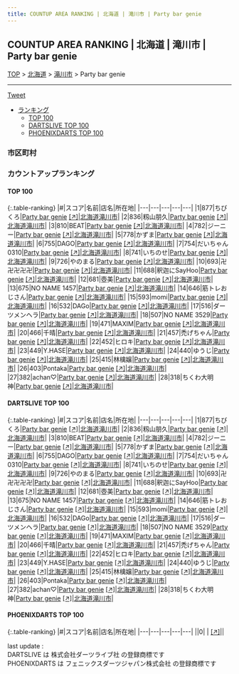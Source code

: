 ```yaml
---
title: COUNTUP AREA RANKING | 北海道 | 滝川市 | Party bar genie
---
```

## COUNTUP AREA RANKING | 北海道 | 滝川市 | Party bar genie

[TOP](/darts/rank/) > [北海道](/darts/rank/北海道/) > [滝川市](/darts/rank/北海道/滝川市/) > Party bar genie

___

<a href="https://twitter.com/share?ref_src=twsrc%5Etfw" data-text="COUNTUP AREA RANKING | 北海道滝川市Party bar genie" class="twitter-share-button" data-hashtags="DARTSLIVE,PHOENIXDARTS,darts,ダーツ" data-show-count="false">Tweet</a>

* [ランキング](#カウントアップランキング)
    * [TOP 100](#top-100)
    * [DARTSLIVE TOP 100](#dartslive-top-100)
    * [PHOENIXDARTS TOP 100](#phoenixdarts-top-100)

### 市区町村

<ul>

</ul>

### カウントアップランキング

#### TOP 100



{:.table-ranking}
|#|スコア|名前|店名|所在地|
|---|---|---|---|---|
|1|877|<span class="rank-name-dl">ちびくろ</span>|<a href="/darts/rank/shops/c144b442059be5da0d9b047a20a7ba1e.html">Party bar genie</a> <a href="https://search.dartslive.com/jp/shop/c144b442059be5da0d9b047a20a7ba1e">[↗]</a>|<a href="/darts/rank/北海道/滝川市">北海道滝川市</a>|
|2|836|<span class="rank-name-dl">籾山朋久</span>|<a href="/darts/rank/shops/c144b442059be5da0d9b047a20a7ba1e.html">Party bar genie</a> <a href="https://search.dartslive.com/jp/shop/c144b442059be5da0d9b047a20a7ba1e">[↗]</a>|<a href="/darts/rank/北海道/滝川市">北海道滝川市</a>|
|3|810|<span class="rank-name-dl">BEAT</span>|<a href="/darts/rank/shops/c144b442059be5da0d9b047a20a7ba1e.html">Party bar genie</a> <a href="https://search.dartslive.com/jp/shop/c144b442059be5da0d9b047a20a7ba1e">[↗]</a>|<a href="/darts/rank/北海道/滝川市">北海道滝川市</a>|
|4|782|<span class="rank-name-dl">ジーニー</span>|<a href="/darts/rank/shops/c144b442059be5da0d9b047a20a7ba1e.html">Party bar genie</a> <a href="https://search.dartslive.com/jp/shop/c144b442059be5da0d9b047a20a7ba1e">[↗]</a>|<a href="/darts/rank/北海道/滝川市">北海道滝川市</a>|
|5|778|<span class="rank-name-dl">かずま</span>|<a href="/darts/rank/shops/c144b442059be5da0d9b047a20a7ba1e.html">Party bar genie</a> <a href="https://search.dartslive.com/jp/shop/c144b442059be5da0d9b047a20a7ba1e">[↗]</a>|<a href="/darts/rank/北海道/滝川市">北海道滝川市</a>|
|6|755|<span class="rank-name-dl">DAGO</span>|<a href="/darts/rank/shops/c144b442059be5da0d9b047a20a7ba1e.html">Party bar genie</a> <a href="https://search.dartslive.com/jp/shop/c144b442059be5da0d9b047a20a7ba1e">[↗]</a>|<a href="/darts/rank/北海道/滝川市">北海道滝川市</a>|
|7|754|<span class="rank-name-dl">だいちゃん0310</span>|<a href="/darts/rank/shops/c144b442059be5da0d9b047a20a7ba1e.html">Party bar genie</a> <a href="https://search.dartslive.com/jp/shop/c144b442059be5da0d9b047a20a7ba1e">[↗]</a>|<a href="/darts/rank/北海道/滝川市">北海道滝川市</a>|
|8|741|<span class="rank-name-dl">いちのせ</span>|<a href="/darts/rank/shops/c144b442059be5da0d9b047a20a7ba1e.html">Party bar genie</a> <a href="https://search.dartslive.com/jp/shop/c144b442059be5da0d9b047a20a7ba1e">[↗]</a>|<a href="/darts/rank/北海道/滝川市">北海道滝川市</a>|
|9|726|<span class="rank-name-dl">やのまる</span>|<a href="/darts/rank/shops/c144b442059be5da0d9b047a20a7ba1e.html">Party bar genie</a> <a href="https://search.dartslive.com/jp/shop/c144b442059be5da0d9b047a20a7ba1e">[↗]</a>|<a href="/darts/rank/北海道/滝川市">北海道滝川市</a>|
|10|693|<span class="rank-name-dl">卍卍卍卍卍</span>|<a href="/darts/rank/shops/c144b442059be5da0d9b047a20a7ba1e.html">Party bar genie</a> <a href="https://search.dartslive.com/jp/shop/c144b442059be5da0d9b047a20a7ba1e">[↗]</a>|<a href="/darts/rank/北海道/滝川市">北海道滝川市</a>|
|11|688|<span class="rank-name-dl">釈迦にSayHoo</span>|<a href="/darts/rank/shops/c144b442059be5da0d9b047a20a7ba1e.html">Party bar genie</a> <a href="https://search.dartslive.com/jp/shop/c144b442059be5da0d9b047a20a7ba1e">[↗]</a>|<a href="/darts/rank/北海道/滝川市">北海道滝川市</a>|
|12|681|<span class="rank-name-dl">壺美</span>|<a href="/darts/rank/shops/c144b442059be5da0d9b047a20a7ba1e.html">Party bar genie</a> <a href="https://search.dartslive.com/jp/shop/c144b442059be5da0d9b047a20a7ba1e">[↗]</a>|<a href="/darts/rank/北海道/滝川市">北海道滝川市</a>|
|13|675|<span class="rank-name-dl">NO NAME 1457</span>|<a href="/darts/rank/shops/c144b442059be5da0d9b047a20a7ba1e.html">Party bar genie</a> <a href="https://search.dartslive.com/jp/shop/c144b442059be5da0d9b047a20a7ba1e">[↗]</a>|<a href="/darts/rank/北海道/滝川市">北海道滝川市</a>|
|14|646|<span class="rank-name-dl">筋トレおじさん</span>|<a href="/darts/rank/shops/c144b442059be5da0d9b047a20a7ba1e.html">Party bar genie</a> <a href="https://search.dartslive.com/jp/shop/c144b442059be5da0d9b047a20a7ba1e">[↗]</a>|<a href="/darts/rank/北海道/滝川市">北海道滝川市</a>|
|15|593|<span class="rank-name-dl">momi</span>|<a href="/darts/rank/shops/c144b442059be5da0d9b047a20a7ba1e.html">Party bar genie</a> <a href="https://search.dartslive.com/jp/shop/c144b442059be5da0d9b047a20a7ba1e">[↗]</a>|<a href="/darts/rank/北海道/滝川市">北海道滝川市</a>|
|16|532|<span class="rank-name-dl">DAGo</span>|<a href="/darts/rank/shops/c144b442059be5da0d9b047a20a7ba1e.html">Party bar genie</a> <a href="https://search.dartslive.com/jp/shop/c144b442059be5da0d9b047a20a7ba1e">[↗]</a>|<a href="/darts/rank/北海道/滝川市">北海道滝川市</a>|
|17|516|<span class="rank-name-dl">ダーツメンヘラ</span>|<a href="/darts/rank/shops/c144b442059be5da0d9b047a20a7ba1e.html">Party bar genie</a> <a href="https://search.dartslive.com/jp/shop/c144b442059be5da0d9b047a20a7ba1e">[↗]</a>|<a href="/darts/rank/北海道/滝川市">北海道滝川市</a>|
|18|507|<span class="rank-name-dl">NO NAME 3529</span>|<a href="/darts/rank/shops/c144b442059be5da0d9b047a20a7ba1e.html">Party bar genie</a> <a href="https://search.dartslive.com/jp/shop/c144b442059be5da0d9b047a20a7ba1e">[↗]</a>|<a href="/darts/rank/北海道/滝川市">北海道滝川市</a>|
|19|471|<span class="rank-name-dl">MAXIM</span>|<a href="/darts/rank/shops/c144b442059be5da0d9b047a20a7ba1e.html">Party bar genie</a> <a href="https://search.dartslive.com/jp/shop/c144b442059be5da0d9b047a20a7ba1e">[↗]</a>|<a href="/darts/rank/北海道/滝川市">北海道滝川市</a>|
|20|466|<span class="rank-name-dl">千晴</span>|<a href="/darts/rank/shops/c144b442059be5da0d9b047a20a7ba1e.html">Party bar genie</a> <a href="https://search.dartslive.com/jp/shop/c144b442059be5da0d9b047a20a7ba1e">[↗]</a>|<a href="/darts/rank/北海道/滝川市">北海道滝川市</a>|
|21|457|<span class="rank-name-dl">禿げちゃん</span>|<a href="/darts/rank/shops/c144b442059be5da0d9b047a20a7ba1e.html">Party bar genie</a> <a href="https://search.dartslive.com/jp/shop/c144b442059be5da0d9b047a20a7ba1e">[↗]</a>|<a href="/darts/rank/北海道/滝川市">北海道滝川市</a>|
|22|452|<span class="rank-name-dl">ヒロキ</span>|<a href="/darts/rank/shops/c144b442059be5da0d9b047a20a7ba1e.html">Party bar genie</a> <a href="https://search.dartslive.com/jp/shop/c144b442059be5da0d9b047a20a7ba1e">[↗]</a>|<a href="/darts/rank/北海道/滝川市">北海道滝川市</a>|
|23|449|<span class="rank-name-dl">Y.HASE</span>|<a href="/darts/rank/shops/c144b442059be5da0d9b047a20a7ba1e.html">Party bar genie</a> <a href="https://search.dartslive.com/jp/shop/c144b442059be5da0d9b047a20a7ba1e">[↗]</a>|<a href="/darts/rank/北海道/滝川市">北海道滝川市</a>|
|24|440|<span class="rank-name-dl">ゆうじ</span>|<a href="/darts/rank/shops/c144b442059be5da0d9b047a20a7ba1e.html">Party bar genie</a> <a href="https://search.dartslive.com/jp/shop/c144b442059be5da0d9b047a20a7ba1e">[↗]</a>|<a href="/darts/rank/北海道/滝川市">北海道滝川市</a>|
|25|415|<span class="rank-name-dl">林檎嬢</span>|<a href="/darts/rank/shops/c144b442059be5da0d9b047a20a7ba1e.html">Party bar genie</a> <a href="https://search.dartslive.com/jp/shop/c144b442059be5da0d9b047a20a7ba1e">[↗]</a>|<a href="/darts/rank/北海道/滝川市">北海道滝川市</a>|
|26|403|<span class="rank-name-dl">Pontaka</span>|<a href="/darts/rank/shops/c144b442059be5da0d9b047a20a7ba1e.html">Party bar genie</a> <a href="https://search.dartslive.com/jp/shop/c144b442059be5da0d9b047a20a7ba1e">[↗]</a>|<a href="/darts/rank/北海道/滝川市">北海道滝川市</a>|
|27|382|<span class="rank-name-dl">achan♡</span>|<a href="/darts/rank/shops/c144b442059be5da0d9b047a20a7ba1e.html">Party bar genie</a> <a href="https://search.dartslive.com/jp/shop/c144b442059be5da0d9b047a20a7ba1e">[↗]</a>|<a href="/darts/rank/北海道/滝川市">北海道滝川市</a>|
|28|318|<span class="rank-name-dl">ちくわ大明神</span>|<a href="/darts/rank/shops/c144b442059be5da0d9b047a20a7ba1e.html">Party bar genie</a> <a href="https://search.dartslive.com/jp/shop/c144b442059be5da0d9b047a20a7ba1e">[↗]</a>|<a href="/darts/rank/北海道/滝川市">北海道滝川市</a>|


#### DARTSLIVE TOP 100



{:.table-ranking}
|#|スコア|名前|店名|所在地|
|---|---|---|---|---|
|1|877|<span class="rank-name-dl">ちびくろ</span>|<a href="/darts/rank/shops/c144b442059be5da0d9b047a20a7ba1e.html">Party bar genie</a> <a href="https://search.dartslive.com/jp/shop/c144b442059be5da0d9b047a20a7ba1e">[↗]</a>|<a href="/darts/rank/北海道/滝川市">北海道滝川市</a>|
|2|836|<span class="rank-name-dl">籾山朋久</span>|<a href="/darts/rank/shops/c144b442059be5da0d9b047a20a7ba1e.html">Party bar genie</a> <a href="https://search.dartslive.com/jp/shop/c144b442059be5da0d9b047a20a7ba1e">[↗]</a>|<a href="/darts/rank/北海道/滝川市">北海道滝川市</a>|
|3|810|<span class="rank-name-dl">BEAT</span>|<a href="/darts/rank/shops/c144b442059be5da0d9b047a20a7ba1e.html">Party bar genie</a> <a href="https://search.dartslive.com/jp/shop/c144b442059be5da0d9b047a20a7ba1e">[↗]</a>|<a href="/darts/rank/北海道/滝川市">北海道滝川市</a>|
|4|782|<span class="rank-name-dl">ジーニー</span>|<a href="/darts/rank/shops/c144b442059be5da0d9b047a20a7ba1e.html">Party bar genie</a> <a href="https://search.dartslive.com/jp/shop/c144b442059be5da0d9b047a20a7ba1e">[↗]</a>|<a href="/darts/rank/北海道/滝川市">北海道滝川市</a>|
|5|778|<span class="rank-name-dl">かずま</span>|<a href="/darts/rank/shops/c144b442059be5da0d9b047a20a7ba1e.html">Party bar genie</a> <a href="https://search.dartslive.com/jp/shop/c144b442059be5da0d9b047a20a7ba1e">[↗]</a>|<a href="/darts/rank/北海道/滝川市">北海道滝川市</a>|
|6|755|<span class="rank-name-dl">DAGO</span>|<a href="/darts/rank/shops/c144b442059be5da0d9b047a20a7ba1e.html">Party bar genie</a> <a href="https://search.dartslive.com/jp/shop/c144b442059be5da0d9b047a20a7ba1e">[↗]</a>|<a href="/darts/rank/北海道/滝川市">北海道滝川市</a>|
|7|754|<span class="rank-name-dl">だいちゃん0310</span>|<a href="/darts/rank/shops/c144b442059be5da0d9b047a20a7ba1e.html">Party bar genie</a> <a href="https://search.dartslive.com/jp/shop/c144b442059be5da0d9b047a20a7ba1e">[↗]</a>|<a href="/darts/rank/北海道/滝川市">北海道滝川市</a>|
|8|741|<span class="rank-name-dl">いちのせ</span>|<a href="/darts/rank/shops/c144b442059be5da0d9b047a20a7ba1e.html">Party bar genie</a> <a href="https://search.dartslive.com/jp/shop/c144b442059be5da0d9b047a20a7ba1e">[↗]</a>|<a href="/darts/rank/北海道/滝川市">北海道滝川市</a>|
|9|726|<span class="rank-name-dl">やのまる</span>|<a href="/darts/rank/shops/c144b442059be5da0d9b047a20a7ba1e.html">Party bar genie</a> <a href="https://search.dartslive.com/jp/shop/c144b442059be5da0d9b047a20a7ba1e">[↗]</a>|<a href="/darts/rank/北海道/滝川市">北海道滝川市</a>|
|10|693|<span class="rank-name-dl">卍卍卍卍卍</span>|<a href="/darts/rank/shops/c144b442059be5da0d9b047a20a7ba1e.html">Party bar genie</a> <a href="https://search.dartslive.com/jp/shop/c144b442059be5da0d9b047a20a7ba1e">[↗]</a>|<a href="/darts/rank/北海道/滝川市">北海道滝川市</a>|
|11|688|<span class="rank-name-dl">釈迦にSayHoo</span>|<a href="/darts/rank/shops/c144b442059be5da0d9b047a20a7ba1e.html">Party bar genie</a> <a href="https://search.dartslive.com/jp/shop/c144b442059be5da0d9b047a20a7ba1e">[↗]</a>|<a href="/darts/rank/北海道/滝川市">北海道滝川市</a>|
|12|681|<span class="rank-name-dl">壺美</span>|<a href="/darts/rank/shops/c144b442059be5da0d9b047a20a7ba1e.html">Party bar genie</a> <a href="https://search.dartslive.com/jp/shop/c144b442059be5da0d9b047a20a7ba1e">[↗]</a>|<a href="/darts/rank/北海道/滝川市">北海道滝川市</a>|
|13|675|<span class="rank-name-dl">NO NAME 1457</span>|<a href="/darts/rank/shops/c144b442059be5da0d9b047a20a7ba1e.html">Party bar genie</a> <a href="https://search.dartslive.com/jp/shop/c144b442059be5da0d9b047a20a7ba1e">[↗]</a>|<a href="/darts/rank/北海道/滝川市">北海道滝川市</a>|
|14|646|<span class="rank-name-dl">筋トレおじさん</span>|<a href="/darts/rank/shops/c144b442059be5da0d9b047a20a7ba1e.html">Party bar genie</a> <a href="https://search.dartslive.com/jp/shop/c144b442059be5da0d9b047a20a7ba1e">[↗]</a>|<a href="/darts/rank/北海道/滝川市">北海道滝川市</a>|
|15|593|<span class="rank-name-dl">momi</span>|<a href="/darts/rank/shops/c144b442059be5da0d9b047a20a7ba1e.html">Party bar genie</a> <a href="https://search.dartslive.com/jp/shop/c144b442059be5da0d9b047a20a7ba1e">[↗]</a>|<a href="/darts/rank/北海道/滝川市">北海道滝川市</a>|
|16|532|<span class="rank-name-dl">DAGo</span>|<a href="/darts/rank/shops/c144b442059be5da0d9b047a20a7ba1e.html">Party bar genie</a> <a href="https://search.dartslive.com/jp/shop/c144b442059be5da0d9b047a20a7ba1e">[↗]</a>|<a href="/darts/rank/北海道/滝川市">北海道滝川市</a>|
|17|516|<span class="rank-name-dl">ダーツメンヘラ</span>|<a href="/darts/rank/shops/c144b442059be5da0d9b047a20a7ba1e.html">Party bar genie</a> <a href="https://search.dartslive.com/jp/shop/c144b442059be5da0d9b047a20a7ba1e">[↗]</a>|<a href="/darts/rank/北海道/滝川市">北海道滝川市</a>|
|18|507|<span class="rank-name-dl">NO NAME 3529</span>|<a href="/darts/rank/shops/c144b442059be5da0d9b047a20a7ba1e.html">Party bar genie</a> <a href="https://search.dartslive.com/jp/shop/c144b442059be5da0d9b047a20a7ba1e">[↗]</a>|<a href="/darts/rank/北海道/滝川市">北海道滝川市</a>|
|19|471|<span class="rank-name-dl">MAXIM</span>|<a href="/darts/rank/shops/c144b442059be5da0d9b047a20a7ba1e.html">Party bar genie</a> <a href="https://search.dartslive.com/jp/shop/c144b442059be5da0d9b047a20a7ba1e">[↗]</a>|<a href="/darts/rank/北海道/滝川市">北海道滝川市</a>|
|20|466|<span class="rank-name-dl">千晴</span>|<a href="/darts/rank/shops/c144b442059be5da0d9b047a20a7ba1e.html">Party bar genie</a> <a href="https://search.dartslive.com/jp/shop/c144b442059be5da0d9b047a20a7ba1e">[↗]</a>|<a href="/darts/rank/北海道/滝川市">北海道滝川市</a>|
|21|457|<span class="rank-name-dl">禿げちゃん</span>|<a href="/darts/rank/shops/c144b442059be5da0d9b047a20a7ba1e.html">Party bar genie</a> <a href="https://search.dartslive.com/jp/shop/c144b442059be5da0d9b047a20a7ba1e">[↗]</a>|<a href="/darts/rank/北海道/滝川市">北海道滝川市</a>|
|22|452|<span class="rank-name-dl">ヒロキ</span>|<a href="/darts/rank/shops/c144b442059be5da0d9b047a20a7ba1e.html">Party bar genie</a> <a href="https://search.dartslive.com/jp/shop/c144b442059be5da0d9b047a20a7ba1e">[↗]</a>|<a href="/darts/rank/北海道/滝川市">北海道滝川市</a>|
|23|449|<span class="rank-name-dl">Y.HASE</span>|<a href="/darts/rank/shops/c144b442059be5da0d9b047a20a7ba1e.html">Party bar genie</a> <a href="https://search.dartslive.com/jp/shop/c144b442059be5da0d9b047a20a7ba1e">[↗]</a>|<a href="/darts/rank/北海道/滝川市">北海道滝川市</a>|
|24|440|<span class="rank-name-dl">ゆうじ</span>|<a href="/darts/rank/shops/c144b442059be5da0d9b047a20a7ba1e.html">Party bar genie</a> <a href="https://search.dartslive.com/jp/shop/c144b442059be5da0d9b047a20a7ba1e">[↗]</a>|<a href="/darts/rank/北海道/滝川市">北海道滝川市</a>|
|25|415|<span class="rank-name-dl">林檎嬢</span>|<a href="/darts/rank/shops/c144b442059be5da0d9b047a20a7ba1e.html">Party bar genie</a> <a href="https://search.dartslive.com/jp/shop/c144b442059be5da0d9b047a20a7ba1e">[↗]</a>|<a href="/darts/rank/北海道/滝川市">北海道滝川市</a>|
|26|403|<span class="rank-name-dl">Pontaka</span>|<a href="/darts/rank/shops/c144b442059be5da0d9b047a20a7ba1e.html">Party bar genie</a> <a href="https://search.dartslive.com/jp/shop/c144b442059be5da0d9b047a20a7ba1e">[↗]</a>|<a href="/darts/rank/北海道/滝川市">北海道滝川市</a>|
|27|382|<span class="rank-name-dl">achan♡</span>|<a href="/darts/rank/shops/c144b442059be5da0d9b047a20a7ba1e.html">Party bar genie</a> <a href="https://search.dartslive.com/jp/shop/c144b442059be5da0d9b047a20a7ba1e">[↗]</a>|<a href="/darts/rank/北海道/滝川市">北海道滝川市</a>|
|28|318|<span class="rank-name-dl">ちくわ大明神</span>|<a href="/darts/rank/shops/c144b442059be5da0d9b047a20a7ba1e.html">Party bar genie</a> <a href="https://search.dartslive.com/jp/shop/c144b442059be5da0d9b047a20a7ba1e">[↗]</a>|<a href="/darts/rank/北海道/滝川市">北海道滝川市</a>|


#### PHOENIXDARTS TOP 100



{:.table-ranking}
|#|スコア|名前|店名|所在地|
|---|---|---|---|---|
||0|<span class="rank-name-dl"> </span>|<a href="/darts/rank/shops/.html"></a> <a href="">[↗]</a>|<a href="/darts/rank//"></a>|


<div class="footer border-top border-gray-light mt-5 pt-3 text-right text-gray">
    last update : <span style="font-weight: italic" id="foot_last_modified"></span><br />
    DARTSLIVE は 株式会社ダーツライブ社 の登録商標です<br />
    PHOENIXDARTS は フェニックスダーツジャパン株式会社 の登録商標です<br />
</div>

<script src="https://cdnjs.cloudflare.com/ajax/libs/jquery.tablesorter/2.31.3/js/jquery.tablesorter.min.js" integrity="sha512-qzgd5cYSZcosqpzpn7zF2ZId8f/8CHmFKZ8j7mU4OUXTNRd5g+ZHBPsgKEwoqxCtdQvExE5LprwwPAgoicguNg==" crossorigin="anonymous" referrerpolicy="no-referrer"></script>
<link rel="stylesheet" href="https://cdnjs.cloudflare.com/ajax/libs/jquery.tablesorter/2.31.3/css/theme.default.min.css" integrity="sha512-wghhOJkjQX0Lh3NSWvNKeZ0ZpNn+SPVXX1Qyc9OCaogADktxrBiBdKGDoqVUOyhStvMBmJQ8ZdMHiR3wuEq8+w==" crossorigin="anonymous" referrerpolicy="no-referrer" />
<script>
$(function() {
    $(".table-ranking").tablesorter({sortList:[[0, 0]]});
    $("#foot_last_modified").text(formatDate(new Date(document.lastModified), 'yyyy-MM-dd HH:mm:ss'));
});
</script>

<script async src="https://platform.twitter.com/widgets.js" charset="utf-8"></script>